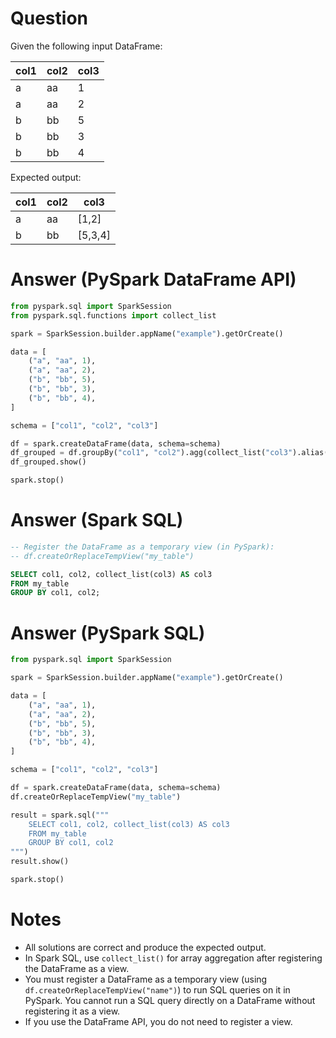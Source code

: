 # Question

Given the following input DataFrame:

| col1 | col2 | col3 |
|------|------|------|
| a    | aa   | 1    |
| a    | aa   | 2    |
| b    | bb   | 5    |
| b    | bb   | 3    |
| b    | bb   | 4    |

Expected output:

| col1 | col2 | col3    |
|------|------|---------|
| a    | aa   | [1,2]   |
| b    | bb   | [5,3,4] |

# Answer (PySpark DataFrame API)
```python
from pyspark.sql import SparkSession
from pyspark.sql.functions import collect_list

spark = SparkSession.builder.appName("example").getOrCreate()

data = [
    ("a", "aa", 1),
    ("a", "aa", 2),
    ("b", "bb", 5),
    ("b", "bb", 3),
    ("b", "bb", 4),
]

schema = ["col1", "col2", "col3"]

df = spark.createDataFrame(data, schema=schema)
df_grouped = df.groupBy("col1", "col2").agg(collect_list("col3").alias("col3"))
df_grouped.show()

spark.stop()
```

# Answer (Spark SQL)
```sql
-- Register the DataFrame as a temporary view (in PySpark):
-- df.createOrReplaceTempView("my_table")

SELECT col1, col2, collect_list(col3) AS col3
FROM my_table
GROUP BY col1, col2;
```

# Answer (PySpark SQL)
```python
from pyspark.sql import SparkSession

spark = SparkSession.builder.appName("example").getOrCreate()

data = [
    ("a", "aa", 1),
    ("a", "aa", 2),
    ("b", "bb", 5),
    ("b", "bb", 3),
    ("b", "bb", 4),
]

schema = ["col1", "col2", "col3"]

df = spark.createDataFrame(data, schema=schema)
df.createOrReplaceTempView("my_table")

result = spark.sql("""
    SELECT col1, col2, collect_list(col3) AS col3
    FROM my_table
    GROUP BY col1, col2
""")
result.show()

spark.stop()
```

# Notes
- All solutions are correct and produce the expected output.
- In Spark SQL, use `collect_list()` for array aggregation after registering the DataFrame as a view.
- You must register a DataFrame as a temporary view (using `df.createOrReplaceTempView("name")`) to run SQL queries on it in PySpark. You cannot run a SQL query directly on a DataFrame without registering it as a view.
- If you use the DataFrame API, you do not need to register a view.
